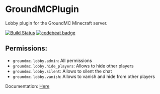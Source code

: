 # GroundMCPlugin
Lobby plugin for the GroundMC Minecraft server.

[![Build Status](http://giant.ddnss.de:8180/job/GroundMCLobbyPlugin%20Pipeline/job/master/badge/icon)](http://giant.ddnss.de:8180/job/GroundMCLobbyPlugin%20Pipeline/job/master/)
[![codebeat badge](https://codebeat.co/badges/c98cfb84-e95e-4283-bf4e-67efbebce776)](https://codebeat.co/projects/github-com-gianttreelp-groundmcplugin-master)

Permissions:
-

- `groundmc.lobby.admin`: All permissions
- `groundmc.lobby.hide_players`: Allows to hide other players
- `groundmc.lobby.silent`: Allows to silent the chat
- `groundmc.lobby.vanish`: Allows to vanish and hide from other players

Documentation: [Here](https://gianttreelp.github.io/GroundMCPlugin/docs/groundmc-plugin/index.html)
